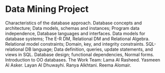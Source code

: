 # Data Mining Project
  Characteristics of the database approach. Database concepts and architecture; Data models, schemas and instances; Program data independence, Database languages and interfaces. Data models for database systems; The E-R DM, Relational DM and Relational Algebra. Relational model constraints; Domain, key, and integrity constraints. SQL-relational DB language; Data definition, queries, update statements, and views in SQL. Database design; functional dependencies, Normal forms. Introduction to OO databases.  The Work Team: Lama Al Rasheed. Yasmeen Al Asker. Layan Al Dhuwayhi. Ranya Alkhtani. Reema Alomair.
